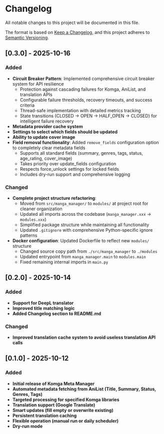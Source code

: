 # Changelog

All notable changes to this project will be documented in this file.

The format is based on [Keep a Changelog](https://keepachangelog.com/en/1.0.0/),
and this project adheres to [Semantic Versioning](https://semver.org/spec/v2.0.0.html).

## [0.3.0] - 2025-10-16

### Added
- **Circuit Breaker Pattern**: Implemented comprehensive circuit breaker system for API resilience
  - Protection against cascading failures for Komga, AniList, and translation APIs
  - Configurable failure thresholds, recovery timeouts, and success criteria
  - Thread-safe implementation with detailed metrics tracking
  - State transitions (CLOSED → OPEN → HALF_OPEN → CLOSED) for intelligent failure recovery
- **Metadata provider cache system**
- **Settings to select which fields should be updated**
- **Ability to update cover image**
- **Field removal functionality**: Added `remove_fields` configuration option to completely clear metadata fields
  - Supports all standard fields (summary, genres, tags, status, age_rating, cover_image)
  - Takes priority over update_fields configuration
  - Respects force_unlock settings for locked fields
  - Includes dry-run support and comprehensive logging

### Changed
- **Complete project structure refactoring**:
  - Moved from `src/manga_manager/` to `modules/` at project root for cleaner organization
  - Updated all imports across the codebase (`manga_manager.xxx` → `modules.xxx`)
  - Simplified package structure while maintaining all functionality
  - Updated `.gitignore` with comprehensive Python-specific ignore patterns
- **Docker configuration**: Updated Dockerfile to reflect new `modules/` structure
  - Changed source copy path from `./src/manga_manager` to `./modules`
  - Updated entrypoint from `manga_manager.main` to `modules.main`
  - Fixed remaining internal imports in `main.py`

## [0.2.0] - 2025-10-14

### Added
- **Support for DeepL translator**
- **Improved title matching logic**
- **Added Changelog section to README.md**

### Changed
- **Improved translation cache system to avoid useless translation API calls**

## [0.1.0] - 2025-10-12

### Added
- **Initial release of Komga Meta Manager**
- **Automated metadata fetching from AniList (Title, Summary, Status, Genres, Tags)**
- **Targeted processing for specified Komga libraries**
- **Translation support (Google Translate)**
- **Smart updates (fill empty or overwrite existing)**
- **Persistent translation caching**
- **Flexible operation (manual run or daily scheduler)**
- **Dry-run mode**
